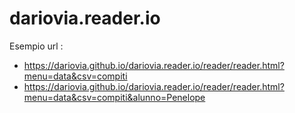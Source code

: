 # dariovia.reader.io

Esempio url : 
* https://dariovia.github.io/dariovia.reader.io/reader/reader.html?menu=data&csv=compiti
* https://dariovia.github.io/dariovia.reader.io/reader/reader.html?menu=data&csv=compiti&alunno=Penelope

